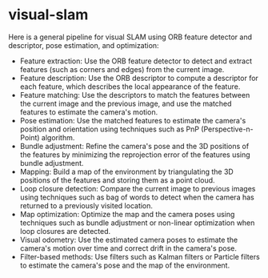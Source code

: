 # visual-slam

Here is a general pipeline for visual SLAM using ORB feature detector and descriptor, pose estimation, and optimization:
* Feature extraction: Use the ORB feature detector to detect and extract features (such as corners and edges) from the current image.
* Feature description: Use the ORB descriptor to compute a descriptor for each feature, which describes the local appearance of the feature.
* Feature matching: Use the descriptors to match the features between the current image and the previous image, and use the matched features to estimate the camera's motion.
* Pose estimation: Use the matched features to estimate the camera's position and orientation using techniques such as PnP (Perspective-n-Point) algorithm.
* Bundle adjustment: Refine the camera's pose and the 3D positions of the features by minimizing the reprojection error of the features using bundle adjustment.
* Mapping: Build a map of the environment by triangulating the 3D positions of the features and storing them as a point cloud.
* Loop closure detection: Compare the current image to previous images using techniques such as bag of words to detect when the camera has returned to a previously visited location.
* Map optimization: Optimize the map and the camera poses using techniques such as bundle adjustment or non-linear optimization when loop closures are detected.
* Visual odometry: Use the estimated camera poses to estimate the camera's motion over time and correct drift in the camera's pose.
* Filter-based methods: Use filters such as Kalman filters or Particle filters to estimate the camera's pose and the map of the environment.
